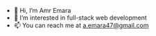 - 👋 Hi, I’m Amr Emara
- 👀 I’m interested in full-stack web development
- 📫 You can reach me at a.emara47@gmail.com

<!---
aemara/aemara is a ✨ special ✨ repository because its `README.md` (this file) appears on your GitHub profile.
You can click the Preview link to take a look at your changes.
--->
